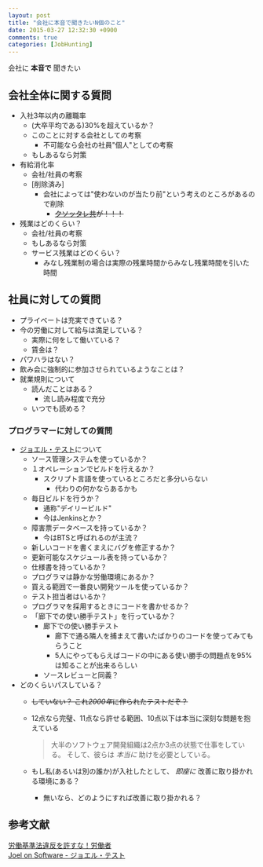 ```yaml
---
layout: post
title: "会社に本音で聞きたいN個のこと"
date: 2015-03-27 12:32:30 +0900
comments: true
categories: [JobHunting]
---
```


会社に **本音で** 聞きたい

<!-- more -->

## 会社全体に関する質問 ##

* 入社3年以内の離職率
	+ (大卒平均である)30%を超えているか？
	+ このことに対する会社としての考察
		+ 不可能なら会社の社員"個人"としての考察
	+ もしあるなら対策
* 有給消化率
	+ 会社/社員の考察
	+ [削除済み]
		+ 会社によっては"使わないのが当たり前"という考えのところがあるので削除
			+ ~~[クソッタレ共](http://law.e-gov.go.jp/htmldata/S22/S22HO049.html)が！！！~~
* 残業はどのくらい？
	+ 会社/社員の考察
	+ もしあるなら対策
	+ サービス残業はどのくらい？
		+ みなし残業制の場合は実際の残業時間からみなし残業時間を引いた時間

## 社員に対しての質問 ##

+ プライベートは充実できている？
+ 今の労働に対して給与は満足している？
	+ 実際に何をして働いている？
	+ 賃金は？
+ パワハラはない？
+ 飲み会に強制的に参加させられているようなことは？
+ 就業規則について
	+ 読んだことはある？
		+ 流し読み程度で充分
	+ いつでも読める？

### プログラマーに対しての質問 ###

* [ジョエル・テスト](http://japanese.joelonsoftware.com/Articles/TheJoelTest.html)について
	* ソース管理システムを使っているか？
	* １オペレーションでビルドを行えるか？
		+ スクリプト言語を使っているところだと多分いらない
			+ 代わりの何かならあるかも
	* 毎日ビルドを行うか？
		+ 通称"デイリービルド"
		+ 今はJenkinsとか？
	* 障害票データベースを持っているか？
		+ 今はBTSと呼ばれるのが主流？
	* 新しいコードを書くまえにバグを修正するか？
	* 更新可能なスケジュール表を持っているか？
	* 仕様書を持っているか？
	* プログラマは静かな労働環境にあるか？
	* 買える範囲で一番良い開発ツールを使っているか？
	* テスト担当者はいるか？
	* プログラマを採用するときにコードを書かせるか？
	* 「廊下での使い勝手テスト」を行っているか？
		* 廊下での使い勝手テスト
			+ 廊下で通る隣人を捕まえて書いたばかりのコードを使ってみてもらうこと
			+ 5人にやってもらえばコードの中にある使い勝手の問題点を95%は知ることが出来るらしい
		* ソースレビューと同義？
* どのくらいパスしている？
	* ~~していない？ これ*2000年*に作られたテストだぞ？~~
	* 12点なら完璧、11点なら許せる範囲、10点以下は本当に深刻な問題を抱えている  

		> 大半のソフトウェア開発組織は2点か3点の状態で仕事をしている。
		そして、彼らは *本当に* 助けを必要としている。

	* もし私(あるいは別の誰か)が入社したとして、 *即座に* 改善に取り掛かれる環境にある？
		* 無いなら、どのようにすれば改善に取り掛かれる？


## 参考文献 ##
[労働基準法違反を許すな！労働者](http://www.roudousha.net/)  
[Joel on Software - ジョエル・テスト](http://japanese.joelonsoftware.com/Articles/TheJoelTest.html)  

